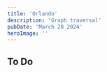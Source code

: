 ```yaml
---
title: 'Orlando'
description: 'Graph traversal'
pubDate: 'March 28 2024'
heroImage: ''
---
```


## To Do